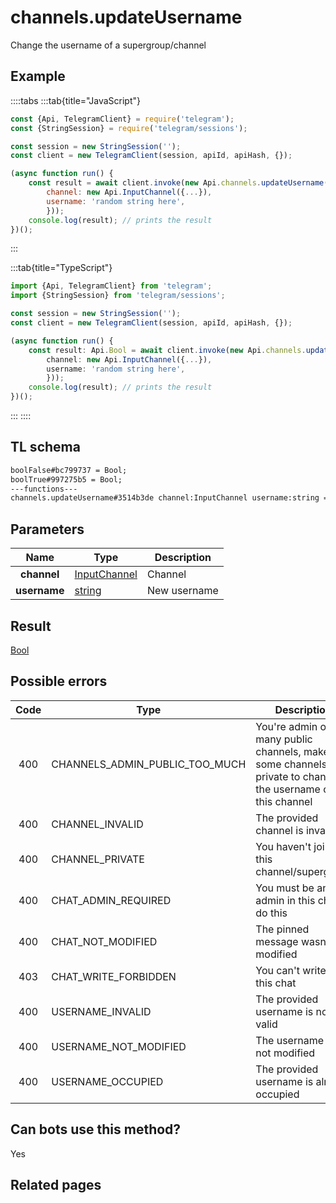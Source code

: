 # channels.updateUsername

Change the username of a supergroup/channel

## Example

::::tabs
:::tab{title="JavaScript"}

```js
const {Api, TelegramClient} = require('telegram');
const {StringSession} = require('telegram/sessions');

const session = new StringSession('');
const client = new TelegramClient(session, apiId, apiHash, {});

(async function run() {
    const result = await client.invoke(new Api.channels.updateUsername({
		channel: new Api.InputChannel({...}),
		username: 'random string here',
		}));
    console.log(result); // prints the result
})();

```

:::

:::tab{title="TypeScript"}

```ts
import {Api, TelegramClient} from 'telegram';
import {StringSession} from 'telegram/sessions';

const session = new StringSession('');
const client = new TelegramClient(session, apiId, apiHash, {});

(async function run() {
    const result: Api.Bool = await client.invoke(new Api.channels.updateUsername({
		channel: new Api.InputChannel({...}),
		username: 'random string here',
		}));
    console.log(result); // prints the result
})();

```

:::
::::

## TL schema

```txt
boolFalse#bc799737 = Bool;
boolTrue#997275b5 = Bool;
---functions---
channels.updateUsername#3514b3de channel:InputChannel username:string = Bool;
```

## Parameters

|     Name     | Type                                                        | Description  |
| :----------: | ----------------------------------------------------------- | ------------ |
| **channel**  | [InputChannel](https://core.telegram.org/type/InputChannel) | Channel      |
| **username** | [string](https://core.telegram.org/type/string)             | New username |

## Result

[Bool](https://core.telegram.org/type/Bool)

## Possible errors

| Code | Type                           | Description                                                                                                 |
| :--: | ------------------------------ | ----------------------------------------------------------------------------------------------------------- |
| 400  | CHANNELS_ADMIN_PUBLIC_TOO_MUCH | You're admin of too many public channels, make some channels private to change the username of this channel |
| 400  | CHANNEL_INVALID                | The provided channel is invalid                                                                             |
| 400  | CHANNEL_PRIVATE                | You haven't joined this channel/supergroup                                                                  |
| 400  | CHAT_ADMIN_REQUIRED            | You must be an admin in this chat to do this                                                                |
| 400  | CHAT_NOT_MODIFIED              | The pinned message wasn't modified                                                                          |
| 403  | CHAT_WRITE_FORBIDDEN           | You can't write in this chat                                                                                |
| 400  | USERNAME_INVALID               | The provided username is not valid                                                                          |
| 400  | USERNAME_NOT_MODIFIED          | The username was not modified                                                                               |
| 400  | USERNAME_OCCUPIED              | The provided username is already occupied                                                                   |

## Can bots use this method?

Yes

## Related pages
